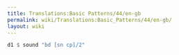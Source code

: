 ```yaml
---
title: Translations:Basic Patterns/44/en-gb
permalink: wiki/Translations:Basic_Patterns/44/en-gb/
layout: wiki
---
```


``` Haskell
d1 $ sound "bd [sn cp]/2"
```

